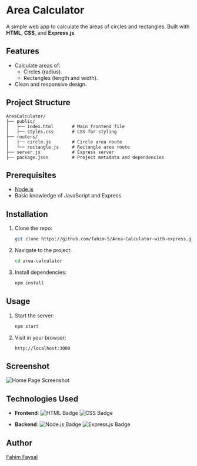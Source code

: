 # Area Calculator

A simple web app to calculate the areas of circles and rectangles. Built with **HTML**, **CSS**, and **Express.js**.

## Features
- Calculate areas of:
  - Circles (radius).
  - Rectangles (length and width).
- Clean and responsive design.

## Project Structure
```
AreaCalculator/
├── public/
│   ├── index.html       # Main frontend file
│   ├── styles.css       # CSS for styling
├── routers/
│   ├── circle.js        # Circle area route
│   └── rectangle.js     # Rectangle area route
├── server.js            # Express server
├── package.json         # Project metadata and dependencies
```

## Prerequisites
- [Node.js](https://nodejs.org/)
- Basic knowledge of JavaScript and Express.

## Installation
1. Clone the repo:
   ```bash
   git clone https://github.com/fahim-5/Area-Calculator-with-express.git
   ```
2. Navigate to the project:
   ```bash
   cd area-calculator
   ```
3. Install dependencies:
   ```bash
   npm install
   ```

## Usage
1. Start the server:
   ```bash
   npm start
   ```
2. Visit in your browser:
   ```
   http://localhost:3000
   ```

## Screenshot
![Home Page Screenshot](https://github.com/fahim-5/Area-Calculator-with-express/raw/main/assets/homepage.jpg)

## Technologies Used
- **Frontend**:
  ![HTML Badge](https://img.shields.io/badge/HTML-5-orange)
  ![CSS Badge](https://img.shields.io/badge/CSS-3-blue)

- **Backend**:
  ![Node.js Badge](https://img.shields.io/badge/Node.js-green)
  ![Express.js Badge](https://img.shields.io/badge/Express.js-blue)


## Author
[Fahim Faysal](https://github.com/fahim-5)

